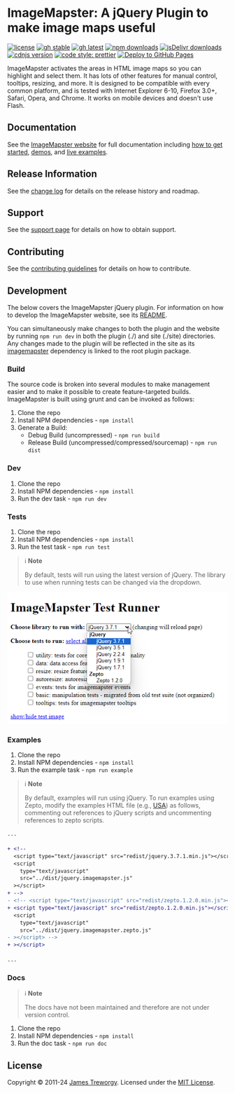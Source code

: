# ImageMapster: A jQuery Plugin to make image maps useful

[![license](https://img.shields.io/github/license/jamietre/ImageMapster)](LICENSE)
[![gh stable](https://img.shields.io/github/v/release/jamietre/imagemapster?sort=semver&label=stable)](https://GitHub.com/jamietre/ImageMapster/releases/)
[![gh latest](https://img.shields.io/github/v/release/jamietre/imagemapster?include_prereleases&sort=semver&label=latest)](https://GitHub.com/jamietre/ImageMapster/releases/)
[![npm downloads](https://img.shields.io/npm/dm/imagemapster?label=npm)](https://www.npmjs.com/package/imagemapster)
[![jsDelivr downloads](https://data.jsdelivr.com/v1/package/npm/imagemapster/badge?style=rounded)](https://www.jsdelivr.com/package/npm/imagemapster)
[![cdnjs version](https://img.shields.io/cdnjs/v/imagemapster.svg?color=orange)](https://cdnjs.com/libraries/imagemapster)
[![code style: prettier](https://img.shields.io/badge/code_style-prettier-ff69b4.svg)](https://github.com/prettier/prettier)
[![Deploy to GitHub Pages](https://github.com/jamietre/ImageMapster/actions/workflows/gh-pages-deploy.yml/badge.svg)](https://github.com/jamietre/ImageMapster/actions/workflows/gh-pages-deploy.yml)

ImageMapster activates the areas in HTML image maps so you can highlight and select them. It has lots of other features for manual control, tooltips, resizing, and more. It is designed to be compatible with every common platform, and is tested with Internet Explorer 6-10, Firefox 3.0+, Safari, Opera, and Chrome. It works on mobile devices and doesn't use Flash.

## Documentation

See the [ImageMapster website](https://jamietre.github.io/ImageMapster) for full documentation including [how to get started](https://jamietre.github.io/ImageMapster/overview/getting-started/), [demos](https://jamietre.github.io/ImageMapster/overview/demos/), and [live examples](https://jamietre.github.io/ImageMapster/resources/live-examples/).

## Release Information

See the [change log](CHANGELOG.md) for details on the release history and roadmap.

## Support

See the [support page](SUPPORT.md) for details on how to obtain support.

## Contributing

See the [contributing guidelines](CONTRIBUTING.md) for details on how to contribute.

## Development

The below covers the ImageMapster jQuery plugin. For information on how to develop the ImageMapster website, see its [README](site/README.md).

You can simultaneously make changes to both the plugin and the website by running `npm run dev` in both the plugin (./) and site (./site) directories. Any changes made to the plugin will be reflected in the site as its [imagemapster](./site/package.json#L17) dependency is linked to the root plugin package.

### Build

The source code is broken into several modules to make management easier and to make it possible to create feature-targeted builds. ImageMapster is built using grunt and can be invoked as follows:

1. Clone the repo
2. Install NPM dependencies - `npm install`
3. Generate a Build:
   - Debug Build (uncompressed) - `npm run build`
   - Release Build (uncompressed/compressed/sourcemap) - `npm run dist`

### Dev

1. Clone the repo
2. Install NPM dependencies - `npm install`
3. Run the dev task - `npm run dev`

### Tests

1. Clone the repo
2. Install NPM dependencies - `npm install`
3. Run the test task - `npm run test`

> ℹ️ **Note**
>
> By default, tests will run using the latest version of jQuery. The library to use when running tests can be changed via the dropdown.

![Test Runner Library](testrunnerlibrary.png)

### Examples

1. Clone the repo
2. Install NPM dependencies - `npm install`
3. Run the example task - `npm run example`

> ℹ️ **Note**
>
> By default, examples will run using jQuery. To run examples using Zepto, modify the examples HTML file (e.g., [USA](./examples/usa.html)) as follows, commenting out references to jQuery scripts and uncommenting references to zepto scripts.

```diff
...

+ <!--
  <script type="text/javascript" src="redist/jquery.3.7.1.min.js"></script>
  <script
    type="text/javascript"
    src="../dist/jquery.imagemapster.js"
  ></script>
+ -->
- <!-- <script type="text/javascript" src="redist/zepto.1.2.0.min.js"></script>
+ <script type="text/javascript" src="redist/zepto.1.2.0.min.js"></script>
  <script
    type="text/javascript"
    src="../dist/jquery.imagemapster.zepto.js"
- ></script> -->
+ ></script>

...
```

### Docs

> ℹ️ **Note**
>
> The docs have not been maintained and therefore are not under version control.

1. Clone the repo
2. Install NPM dependencies - `npm install`
3. Run the doc task - `npm run doc`

## License

Copyright © 2011-24 [James Treworgy](https://github.com/jamietre). Licensed under the [MIT License](LICENSE).
